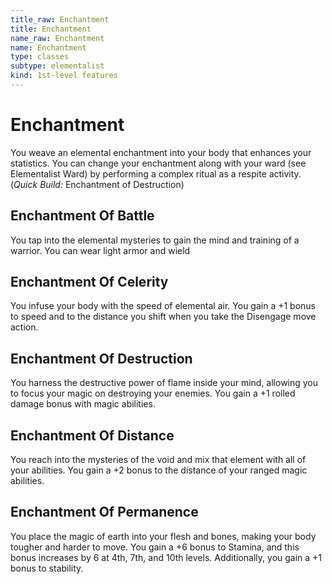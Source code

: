 ```yaml
---
title_raw: Enchantment
title: Enchantment
name_raw: Enchantment
name: Enchantment
type: classes
subtype: elementalist
kind: 1st-level features
---
```


# Enchantment

You weave an elemental enchantment into your body that enhances your statistics. You can change your enchantment along with your ward (see Elementalist Ward) by performing a complex ritual as a respite activity. (*Quick Build:* Enchantment of Destruction)

## Enchantment Of Battle

You tap into the elemental mysteries to gain the mind and training of a warrior. You can wear light armor and wield

## Enchantment Of Celerity

You infuse your body with the speed of elemental air. You gain a +1 bonus to speed and to the distance you shift when you take the Disengage move action.

## Enchantment Of Destruction

You harness the destructive power of flame inside your mind, allowing you to focus your magic on destroying your enemies. You gain a +1 rolled damage bonus with magic abilities.

## Enchantment Of Distance

You reach into the mysteries of the void and mix that element with all of your abilities. You gain a +2 bonus to the distance of your ranged magic abilities.

## Enchantment Of Permanence

You place the magic of earth into your flesh and bones, making your body tougher and harder to move. You gain a +6 bonus to Stamina, and this bonus increases by 6 at 4th, 7th, and 10th levels. Additionally, you gain a +1 bonus to stability.
